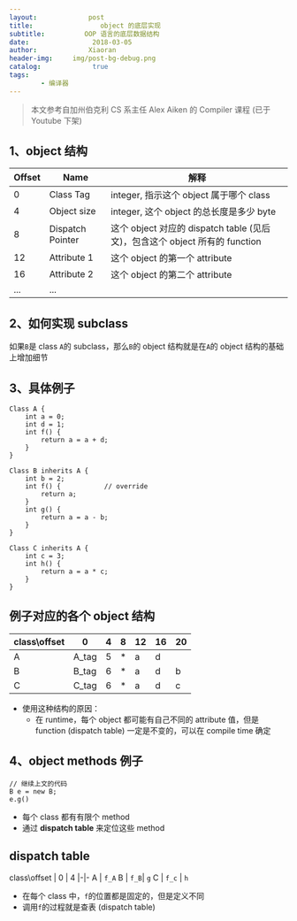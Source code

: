 ```yaml
---
layout:             post
title:                 object 的底层实现
subtitle:          OOP 语言的底层数据结构
date:      	         2018-03-05
author:             Xiaoran
header-img:     img/post-bg-debug.png
catalog: 	         true
tags:
        - 编译器
---
```


> 本文参考自加州伯克利 CS 系主任 Alex Aiken 的 Compiler 课程 (已于 Youtube 下架)

1、object 结构
-

Offset | Name | 解释
-|-|-
0 | Class Tag | integer, 指示这个 object 属于哪个 class
4 | Object size | integer, 这个 object 的总长度是多少 byte
8 | Dispatch Pointer | 这个 object 对应的 dispatch table (见后文)，包含这个 object 所有的 function
12 | Attribute 1 | 这个 object 的第一个 attribute
16 | Attribute 2 | 这个 object 的第二个 attribute
... | ...

2、如何实现 subclass
-
如果`B`是 class `A`的 subclass，那么`B`的 object 结构就是在`A`的 object 结构的基础上增加细节

3、具体例子
-
```
Class A {
	int a = 0;
	int d = 1;
	int f() {
		return a = a + d;
	}
}

Class B inherits A {
	int b = 2;
	int f() {			// override
		return a;
	}
	int g() {
		return a = a - b;
	}
}

Class C inherits A {
	int c = 3;
	int h() {
		return a = a * c;
	}
}
```

例子对应的各个 object 结构
-

class\offset | 0 | 4 | 8 | 12 | 16 | 20
-|-|-|-|-|-|-
A | A_tag | 5 | * | a | d
B | B_tag | 6 | * | a | d | b
C | C_tag | 6 | * | a | d | c

- 使用这种结构的原因：
	- 在 runtime，每个 object 都可能有自己不同的 attribute 值，但是 function (dispatch table) 一定是不变的，可以在 compile time 确定

4、object methods 例子
-
```
// 继续上文的代码
B e = new B;
e.g()
```

- 每个 class 都有有限个 method
- 通过 **dispatch table** 来定位这些 method

dispatch table
-

class\offset | 0 | 4 
|-|-
A | `f_A`
B | `f_B`| `g`
C | `f_c` | `h`

- 在每个 class 中，`f`的位置都是固定的，但是定义不同
- 调用`f`的过程就是查表 (dispatch table)
